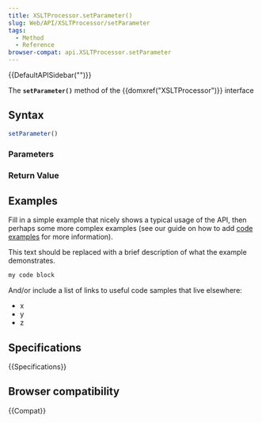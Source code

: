 ```yaml
---
title: XSLTProcessor.setParameter()
slug: Web/API/XSLTProcessor/setParameter
tags:
  - Method
  - Reference
browser-compat: api.XSLTProcessor.setParameter
---
```

{{DefaultAPISidebar("")}}

The **`setParameter()`** method of the {{domxref("XSLTProcessor")}} interface 

## Syntax

```js
setParameter()
```

### Parameters



### Return Value



## Examples

Fill in a simple example that nicely shows a typical usage of the API, then perhaps some more complex examples (see our guide on how to add [code examples](/en-US/docs/MDN/Contribute/Structures/Code_examples) for more information).

This text should be replaced with a brief description of what the example demonstrates.

```js
my code block
```

And/or include a list of links to useful code samples that live elsewhere:

*   x
*   y
*   z

## Specifications

{{Specifications}}

## Browser compatibility

{{Compat}}


